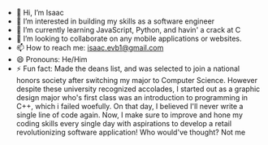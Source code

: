 - 👋 Hi, I’m Isaac
- 👀 I’m interested in building my skills as a software engineer
- 🌱 I’m currently learning JavaScript, Python, and havin' a crack at C
- 💞️ I’m looking to collaborate on any mobile applications or websites.
- 📫 How to reach me: isaac.evb1@gmail.com
- 😄 Pronouns: He/Him
- ⚡ Fun fact: Made the deans list, and was selected to join a national honors society after switching my major to Computer Science. However despite these university recognized accolades,
  I started out as a graphic design major who's first class was an introduction to programming in C++, which i failed woefully. On that day, I believed I'll never write a single line of
  code again. Now, I make sure to improve and hone my coding skills every single day with aspirations to develop a retail revolutionizing software application!
   Who would've thought? Not me

<!---
IsaacPG10/IsaacPG10 is a ✨ special ✨ repository because its `README.md` (this file) appears on your GitHub profile.
You can click the Preview link to take a look at your changes.
--->
